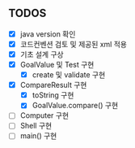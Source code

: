 ## TODOS
- [x] java version 확인
- [x] 코드컨벤션 검토 및 제공된 xml 적용
- [x] 기초 설계 구상
- [x] GoalValue 및 Test 구현
  - [x] create 및 validate 구현
- [x] CompareResult 구현
  - [x] toString 구현
  - [x] GoalValue.compare() 구현
- [ ] Computer 구현
- [ ] Shell 구현
- [ ] main() 구현